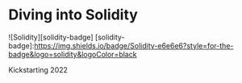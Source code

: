 # Diving into Solidity

![Solidity][solidity-badge]
[solidity-badge]:https://img.shields.io/badge/Solidity-e6e6e6?style=for-the-badge&logo=solidity&logoColor=black

Kickstarting 2022




